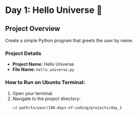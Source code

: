 # Day 1: Hello Universe 🌌

## Project Overview
Create a simple Python program that greets the user by name.

### Project Details
- **Project Name:** Hello Universe
- **File Name:** `hello_universe.py`

### How to Run on Ubuntu Terminal:
1. Open your terminal.
2. Navigate to the project directory:
   ```bash
   cd path/to/your/100-days-of-coding/projects/day_1

